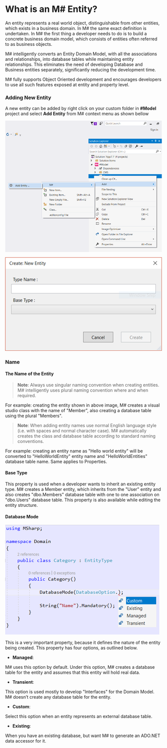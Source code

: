 # What is an M# Entity?

An entity represents a real world object, distinguishable from other entities, which exists in a business domain. In M# the same exact definition is undertaken. In M# the first thing a developer needs to do is to build a concrete business domain model, which consists of entities often referred to as business objects.

M# intelligently converts an Entity Domain Model, with all the associations and relationships, into database tables while maintaining entity relationships. This eliminates the need of developing Database and Business entities separately, significantly reducing the development time.

M# fully supports Object Oriented development and encourages developers to use all such features exposed at entity and property level.

### Adding New Entity

A new entity can be added by right click on your custom folder in **#Model** project and select **Add Entity** from M# context menu as shown bellow

!["M# Add Entity"](ConceptsImages/AddEntity.PNG "M# Add Entity")

!["M# Add Entity Form"](ConceptsImages/CreateEntityForm.PNG "M# Add Entity Form ")

### Name

#### The Name of the Entity

> **Note**: Always use singular naming convention when creating entities. M# intelligently uses plural naming convention where and when required.

For example: creating the entity shown in above image, M# creates a visual studio class with the name of "Member", also creating a database table using the plural "Members".

> **Note**: When adding entity names use normal English language style (i.e. with spaces and normal character case). M# automatically creates the class and database table according to standard naming conventions.

For example: creating an entity name as "Hello world entity" will be converted to "HelloWorldEntity" entity name and "HelloWorldEntities" database table name. Same applies to Properties.

#### Base Type

This property is used when a developer wants to inherit an existing entity type. M# creates a Member entity, which inherits from the "User" entity and also creates "dbo.Members" database table with one to one association on "dbo.Users" database table. This property is also available while editing the entity structure.

#### Database Mode

!["Database Mode"](ConceptsImages/DatabaseMode.PNG "Database Mode")

This is a very important property, because it defines the nature of the entity being created. This property has four options, as outlined below.

- **Managed**:

M# uses this option by default. Under this option, M# creates a database table for the entity and assumes that this entity will hold real data.

- **Transient**:

This option is used mostly to develop "Interfaces" for the Domain Model. M# doesn’t create any database table for the entity.

- **Custom**:

Select this option when an entity represents an external database table.

- **Existing**:

When you have an existing database, but want M# to generate an ADO.NET data accessor for it.
